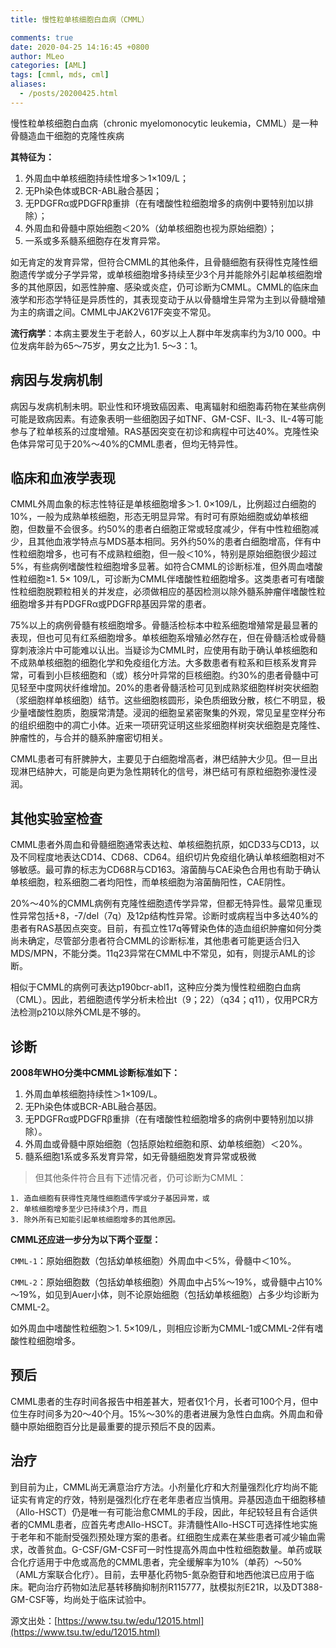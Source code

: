 ```yaml
---
title: 慢性粒单核细胞白血病（CMML）

comments: true
date: 2020-04-25 14:16:45 +0800
author: MLeo
categories: [AML] 
tags: [cmml, mds, cml]
aliases:
  - /posts/20200425.html
---
```


慢性粒单核细胞白血病（chronic myelomonocytic leukemia，CMML）是一种骨髓造血干细胞的克隆性疾病

**其特征为：**
1. 外周血中单核细胞持续性增多＞1×109/L；
2. 无Ph染色体或BCR-ABL融合基因；
3. 无PDGFRα或PDGFRβ重排（在有嗜酸性粒细胞增多的病例中要特别加以排除）；
4. 外周血和骨髓中原始细胞＜20%（幼单核细胞也视为原始细胞）；
5. 一系或多系髓系细胞存在发育异常。

如无肯定的发育异常，但符合CMML的其他条件，且骨髓细胞有获得性克隆性细胞遗传学或分子学异常，或单核细胞增多持续至少3个月并能除外引起单核细胞增多的其他原因，如恶性肿瘤、感染或炎症，仍可诊断为CMML。CMML的临床血液学和形态学特征是异质性的，其表现变动于从以骨髓增生异常为主到以骨髓增殖为主的病谱之间。CMML中JAK2V617F突变不常见。

**流行病学**：本病主要发生于老龄人，60岁以上人群中年发病率约为3/10 000。中位发病年龄为65～75岁，男女之比为1. 5～3：1。

## 病因与发病机制

病因与发病机制未明。职业性和环境致癌因素、电离辐射和细胞毒药物在某些病例可能是致病因素。有迹象表明一些细胞因子如TNF、GM-CSF、IL-3、IL-4等可能参与了粒单核系的过度增殖。RAS基因突变在初诊和病程中可达40%。克隆性染色体异常可见于20%～40%的CMML患者，但均无特异性。

## 临床和血液学表现

CMML外周血象的标志性特征是单核细胞增多＞1. 0×109/L，比例超过白细胞的10%，一般为成熟单核细胞，形态无明显异常。有时可有原始细胞或幼单核细胞，但数量不会很多。约50%的患者白细胞正常或轻度减少，伴有中性粒细胞减少，且其他血液学特点与MDS基本相同。另外约50%的患者白细胞增高，伴有中性粒细胞增多，也可有不成熟粒细胞，但一般＜10%，特别是原始细胞很少超过5%，有些病例嗜酸性粒细胞增多显著。如符合CMML的诊断标准，但外周血嗜酸性粒细胞≥1. 5× 109/L，可诊断为CMML伴嗜酸性粒细胞增多。这类患者可有嗜酸性粒细胞脱颗粒相关的并发症，必须做相应的基因检测以除外髓系肿瘤伴嗜酸性粒细胞增多并有PDGFRα或PDGFRβ基因异常的患者。

75%以上的病例骨髓有核细胞增多。骨髓活检标本中粒系细胞增殖常是最显著的表现，但也可见有红系细胞增多。单核细胞系增殖必然存在，但在骨髓活检或骨髓穿刺液涂片中可能难以认出。当疑诊为CMML时，应使用有助于确认单核细胞和不成熟单核细胞的细胞化学和免疫组化方法。大多数患者有粒系和巨核系发育异常，可看到小巨核细胞和（或）核分叶异常的巨核细胞。约30%的患者骨髓中可见轻至中度网状纤维增加。20%的患者骨髓活检可见到成熟浆细胞样树突状细胞（浆细胞样单核细胞）结节。这些细胞核圆形，染色质细致分散，核仁不明显，极少量嗜酸性胞质，胞膜常清楚。浸润的细胞呈紧密聚集的外观，常见呈星空样分布的组织细胞中的凋亡小体。近来一项研究证明这些浆细胞样树突状细胞是克隆性、肿瘤性的，与合并的髓系肿瘤密切相关。

CMML患者可有肝脾肿大，主要见于白细胞增高者，淋巴结肿大少见。但一旦出现淋巴结肿大，可能是向更为急性期转化的信号，淋巴结可有原粒细胞弥漫性浸润。

## 其他实验室检查

CMML患者外周血和骨髓细胞通常表达粒、单核细胞抗原，如CD33与CD13，以及不同程度地表达CD14、CD68、CD64。组织切片免疫组化确认单核细胞相对不够敏感。最可靠的标志为CD68R与CD163。溶菌酶与CAE染色合用也有助于确认单核细胞，粒系细胞二者均阳性，而单核细胞为溶菌酶阳性，CAE阴性。

20%～40%的CMML病例有克隆性细胞遗传学异常，但都无特异性。最常见重现性异常包括+8，-7/del（7q）及12p结构性异常。诊断时或病程当中多达40%的患者有RAS基因点突变。目前，有孤立性17q等臂染色体的造血组织肿瘤如何分类尚未确定，尽管部分患者符合CMML的诊断标准，其他患者可能更适合归入MDS/MPN，不能分类。11q23异常在CMML中不常见，如有，则提示AML的诊断。

相似于CMML的病例可表达p190bcr-abl1，这种应分类为慢性粒细胞白血病（CML）。因此，若细胞遗传学分析未检出t（9；22）（q34；q11），仅用PCR方法检测p210以除外CML是不够的。

## 诊断

**2008年WHO分类中CMML诊断标准如下：**  

1. 外周血单核细胞持续性＞1×109/L。
2. 无Ph染色体或BCR-ABL融合基因。  
3. 无PDGFRα或PDGFRβ重排（在有嗜酸性粒细胞增多的病例中要特别加以排除）。  
4. 外周血或骨髓中原始细胞（包括原始粒细胞和原、幼单核细胞）＜20%。  
5. 髓系细胞1系或多系发育异常，如无骨髓细胞发育异常或极微  

>但其他条件符合且有下述情况者，仍可诊断为CMML：  

```
1. 造血细胞有获得性克隆性细胞遗传学或分子基因异常，或
2. 单核细胞增多至少已持续3个月，而且
3. 除外所有已知能引起单核细胞增多的其他原因。
```

**CMML还应进一步分为以下两个亚型：**

`CMML-1`：原始细胞数（包括幼单核细胞）外周血中＜5%，骨髓中＜10%。

`CMML-2`：原始细胞数（包括幼单核细胞）外周血中占5%～19%，或骨髓中占10%～19%，如见到Auer小体，则不论原始细胞（包括幼单核细胞）占多少均诊断为CMML-2。

如外周血中嗜酸性粒细胞＞1. 5×109/L，则相应诊断为CMML-1或CMML-2伴有嗜酸性粒细胞增多。

## 预后

CMML患者的生存时间各报告中相差甚大，短者仅1个月，长者可100个月，但中位生存时间多为20～40个月。15%～30%的患者进展为急性白血病。外周血和骨髓中原始细胞百分比是最重要的提示预后不良的因素。

## 治疗

到目前为止，CMML尚无满意治疗方法。小剂量化疗和大剂量强烈化疗均尚不能证实有肯定的疗效，特别是强烈化疗在老年患者应当慎用。异基因造血干细胞移植（Allo-HSCT）仍是唯一有可能治愈CMML的手段，因此，年纪较轻且有合适供者的CMML患者，应首先考虑Allo-HSCT。非清髓性Allo-HSCT可选择性地实施于老年和不能耐受强烈预处理方案的患者。红细胞生成素在某些患者可减少输血需求，改善贫血。G-CSF/GM-CSF可一时性提高外周血中性粒细胞数量。单药或联合化疗适用于中危或高危的CMML患者，完全缓解率为10%（单药）～50%（AML方案联合化疗）。目前，去甲基化药物5-氮杂胞苷和地西他滨已应用于临床。靶向治疗药物如法尼基转移酶抑制剂R115777，肽模拟剂E21R，以及DT388-GM-CSF等，均尚处于临床试验中。

源文出处：[https://www.tsu.tw/edu/12015.html](https://www.tsu.tw/edu/12015.html)

